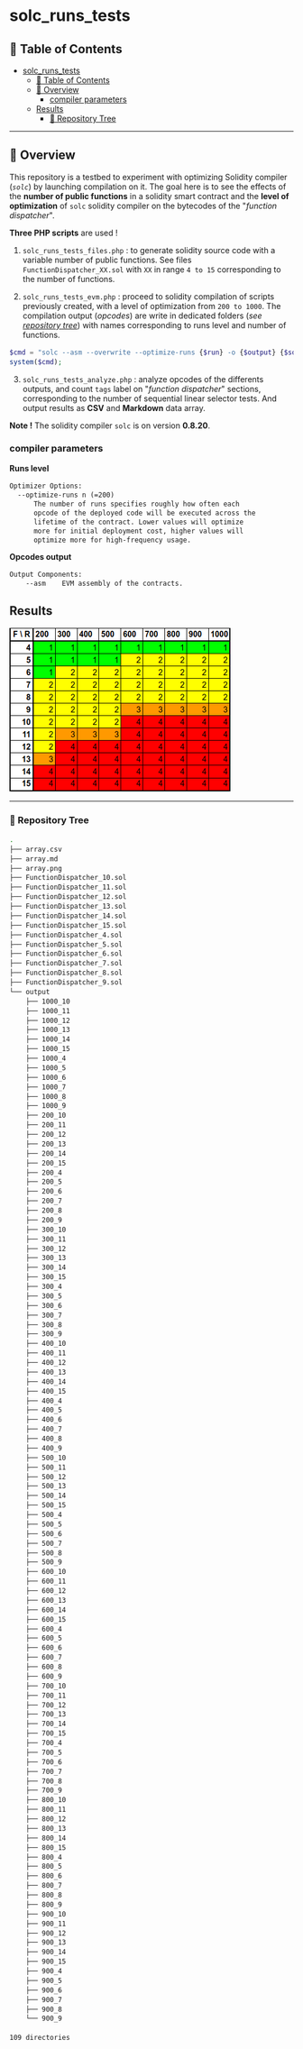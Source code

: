 # solc_runs_tests

## 📖 Table of Contents


<!-- TOC -->

- [solc_runs_tests](#solc_runs_tests)
	- [📖 Table of Contents](#-table-of-contents)
	- [📍 Overview](#-overview)
		- [compiler parameters](#compiler-parameters)
	- [Results](#results)
		- [🌲 Repository Tree](#-repository-tree)

<!-- /TOC -->

----

## 📍 Overview

This repository is a testbed to experiment with optimizing Solidity compiler (*`solc`*) by launching compilation on it. The goal here is to see the effects of the **number of public functions** in a solidity smart contract and the **level of optimization** of `solc` solidity compiler on the bytecodes of the "*function dispatcher*".

**Three PHP scripts** are used !

1. `solc_runs_tests_files.php` : to generate solidity source code with a variable number of public functions. See files `FunctionDispatcher_XX.sol` with `XX` in range `4 to 15` corresponding to the number of functions.

2. `solc_runs_tests_evm.php` : proceed to solidity compilation of scripts previously created, with a level of optimization from `200 to 1000`. The compilation output (*opcodes*) are write in dedicated folders (*see [repository tree](#-repository-tree)*) with names corresponding to runs level and number of functions.

```php
$cmd = "solc --asm --overwrite --optimize-runs {$run} -o {$output} {$sol_file}";
system($cmd);
```
3. `solc_runs_tests_analyze.php` : analyze opcodes of the differents outputs, and count `tags` label on "*function dispatcher*" sections, corresponding to the number of sequential linear selector tests. And output results as **CSV** and **Markdown** data array.

**Note !**
The solidity compiler `solc` is on version **0.8.20**.

### compiler parameters

**Runs level**
```
Optimizer Options:
  --optimize-runs n (=200)
      The number of runs specifies roughly how often each 
      opcode of the deployed code will be executed across the 
      lifetime of the contract. Lower values will optimize 
      more for initial deployment cost, higher values will 
      optimize more for high-frequency usage.
```

**Opcodes output**
```
Output Components:
    --asm    EVM assembly of the contracts.
```

## Results

![](array.png)


----

### 🌲 Repository Tree
```bash
.
├── array.csv
├── array.md
├── array.png
├── FunctionDispatcher_10.sol
├── FunctionDispatcher_11.sol
├── FunctionDispatcher_12.sol
├── FunctionDispatcher_13.sol
├── FunctionDispatcher_14.sol
├── FunctionDispatcher_15.sol
├── FunctionDispatcher_4.sol
├── FunctionDispatcher_5.sol
├── FunctionDispatcher_6.sol
├── FunctionDispatcher_7.sol
├── FunctionDispatcher_8.sol
├── FunctionDispatcher_9.sol
└── output
    ├── 1000_10
    ├── 1000_11
    ├── 1000_12
    ├── 1000_13
    ├── 1000_14
    ├── 1000_15
    ├── 1000_4
    ├── 1000_5
    ├── 1000_6
    ├── 1000_7
    ├── 1000_8
    ├── 1000_9
    ├── 200_10
    ├── 200_11
    ├── 200_12
    ├── 200_13
    ├── 200_14
    ├── 200_15
    ├── 200_4
    ├── 200_5
    ├── 200_6
    ├── 200_7
    ├── 200_8
    ├── 200_9
    ├── 300_10
    ├── 300_11
    ├── 300_12
    ├── 300_13
    ├── 300_14
    ├── 300_15
    ├── 300_4
    ├── 300_5
    ├── 300_6
    ├── 300_7
    ├── 300_8
    ├── 300_9
    ├── 400_10
    ├── 400_11
    ├── 400_12
    ├── 400_13
    ├── 400_14
    ├── 400_15
    ├── 400_4
    ├── 400_5
    ├── 400_6
    ├── 400_7
    ├── 400_8
    ├── 400_9
    ├── 500_10
    ├── 500_11
    ├── 500_12
    ├── 500_13
    ├── 500_14
    ├── 500_15
    ├── 500_4
    ├── 500_5
    ├── 500_6
    ├── 500_7
    ├── 500_8
    ├── 500_9
    ├── 600_10
    ├── 600_11
    ├── 600_12
    ├── 600_13
    ├── 600_14
    ├── 600_15
    ├── 600_4
    ├── 600_5
    ├── 600_6
    ├── 600_7
    ├── 600_8
    ├── 600_9
    ├── 700_10
    ├── 700_11
    ├── 700_12
    ├── 700_13
    ├── 700_14
    ├── 700_15
    ├── 700_4
    ├── 700_5
    ├── 700_6
    ├── 700_7
    ├── 700_8
    ├── 700_9
    ├── 800_10
    ├── 800_11
    ├── 800_12
    ├── 800_13
    ├── 800_14
    ├── 800_15
    ├── 800_4
    ├── 800_5
    ├── 800_6
    ├── 800_7
    ├── 800_8
    ├── 800_9
    ├── 900_10
    ├── 900_11
    ├── 900_12
    ├── 900_13
    ├── 900_14
    ├── 900_15
    ├── 900_4
    ├── 900_5
    ├── 900_6
    ├── 900_7
    ├── 900_8
    └── 900_9

109 directories
```
